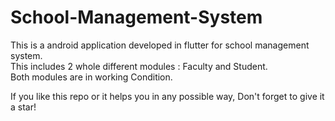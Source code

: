 # School-Management-System

This is a android application developed in flutter for school management system.\
This includes 2 whole different modules : Faculty and Student.\
Both modules are in working Condition.

If you like this repo or it helps you in any possible way, Don't forget to give it a star!

